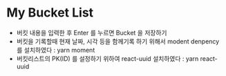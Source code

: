 # My Bucket List

- 버킷 내용을 입력한 후 Enter 를 누르면 Bucket 을 저장하기
- 버킷을 기록할때 현재 날짜, 시각 등을 함께기록 하기 위해서 modent denpency 를 설치하였다 : yarn moment
- 버킷리스트의 PK(ID) 를 설정하기 위하여 react-uuid 설치하였다 : yarn react-uuid
